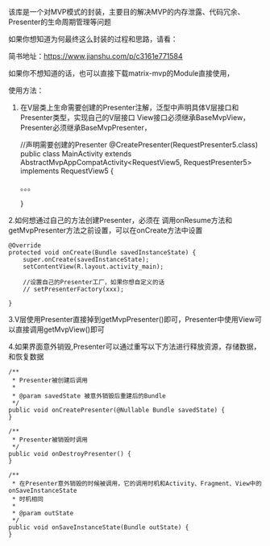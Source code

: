 该库是一个对MVP模式的封装，主要目的解决MVP的内存泄露、代码冗余、Presenter的生命周期管理等问题

如果你想知道为何最终这么封装的过程和思路，请看：

简书地址：https://www.jianshu.com/p/c3161e771584


如果你不想知道的话，也可以直接下载matrix-mvp的Module直接使用，

使用方法：

1.  在V层类上生命需要创建的Presenter注解，泛型中声明具体V层接口和Presenter类型，实现自己的V层接口
	View接口必须继承BaseMvpView，Presenter必须继承BaseMvpPresenter，
	
	//声明需要创建的Presenter
	@CreatePresenter(RequestPresenter5.class)
	public class MainActivity extends AbstractMvpAppCompatActivity<RequestView5, RequestPresenter5> implements RequestView5 {

	。。。

	}	

	
2.如何想通过自己的方法创建Presenter，必须在
调用onResume方法和getMvpPresenter方法之前设置，可以在onCreate方法中设置

    @Override
    protected void onCreate(Bundle savedInstanceState) {
        super.onCreate(savedInstanceState);
        setContentView(R.layout.activity_main);

        //设置自己的Presenter工厂，如果你想自定义的话
		// setPresenterFactory(xxx);

    }
	
	
3.V层使用Presenter直接掉到getMvpPresenter()即可，Presenter中使用View可以直接调用getMvpView()即可


4.如果界面意外销毁,Presenter可以通过重写以下方法进行释放资源，存储数据，和恢复数据

    /**
     * Presenter被创建后调用
     *
     * @param savedState 被意外销毁后重建后的Bundle
     */
    public void onCreatePresenter(@Nullable Bundle savedState) {
    }

    /**
     * Presenter被销毁时调用
     */
    public void onDestroyPresenter() {
    }

    /**
     * 在Presenter意外销毁的时候被调用，它的调用时机和Activity、Fragment、View中的onSaveInstanceState
     * 时机相同
     *
     * @param outState
     */
    public void onSaveInstanceState(Bundle outState) {
    }

	
